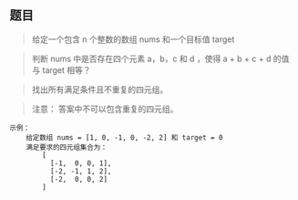 ## 题目
> 给定一个包含 n 个整数的数组 nums 和一个目标值 target

> 判断 nums 中是否存在四个元素 a，b，c 和 d ，使得 a + b + c + d 的值与 target 相等？

> 找出所有满足条件且不重复的四元组。

> 注意：
答案中不可以包含重复的四元组。
```
示例：
    给定数组 nums = [1, 0, -1, 0, -2, 2] 和 target = 0
    满足要求的四元组集合为：
        [
          [-1,  0, 0, 1],
          [-2, -1, 1, 2],
          [-2,  0, 0, 2]
        ]
```
